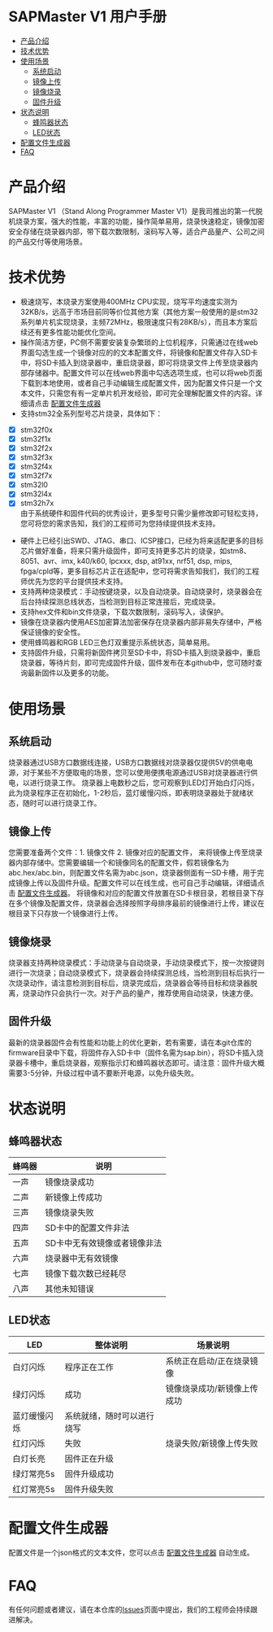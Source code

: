 # SAPMaster V1 用户手册
* [产品介绍](#产品介绍) 
* [技术优势](#技术优势)
* [使用场景](#使用场景)
    * [系统启动](#系统启动)
    * [镜像上传](#镜像上传)
    * [镜像烧录](#镜像烧录)
    * [固件升级](#固件升级)
* [状态说明](#状态说明)
    * [蜂鸣器状态](#蜂鸣器状态)
    * [LED状态](#LED状态)
* [配置文件生成器](#配置文件生成器)
* [FAQ](#FAQ)

# 产品介绍
SAPMaster V1 （Stand Along Programmer Master V1）是我司推出的第一代脱机烧录方案，强大的性能，丰富的功能，操作简单易用，烧录快速稳定，镜像加密安全存储在烧录器内部，带下载次数限制，滚码写入等，适合产品量产、公司之间的产品交付等使用场景。
# 技术优势
- 极速烧写，本烧录方案使用400MHz CPU实现，烧写平均速度实测为32KB/s，远高于市场目前同等价位其他方案（其他方案一般使用的是stm32系列单片机实现烧录，主频72MHz，极限速度只有28KB/s），而且本方案后续还有更多性能功能优化空间。
- 操作简洁方便，PC侧不需要安装复杂繁琐的上位机程序，只需通过在线web界面勾选生成一个镜像对应的的文本配置文件，将镜像和配置文件存入SD卡中，将SD卡插入到烧录器中，重启烧录器，即可将烧录文件上传至烧录器内部存储器中。配置文件可以在线web界面中勾选选项生成，也可以将web页面下载到本地使用，或者自己手动编辑生成配置文件，因为配置文件只是一个文本文件，只需您有有一定单片机开发经验，即可完全理解配置文件的内容。详细请点击 [配置文件生成器](https://wuxx.github.io/SAPMaster/)
- 支持stm32全系列型号芯片烧录，具体如下：  
- [x]   stm32f0x  
- [x]   stm32f1x  
- [x]   stm32f2x  
- [x]   stm32f3x  
- [x]   stm32f4x  
- [x]   stm32f7x  
- [x]   stm32l0  
- [x]   stm32l4x  
- [x]   stm32h7x  
由于系统硬件和固件代码的优秀设计，更多型号只需少量修改即可轻松支持，您可将您的需求告知，我们的工程师可为您持续提供技术支持。
- 硬件上已经引出SWD、JTAG、串口、ICSP接口，已经为将来适配更多的目标芯片做好准备，将来只需升级固件，即可支持更多芯片的烧录，如stm8、8051、avr、imx, k40/k60, lpcxxx, dsp, at91xx, nrf51, dsp, mips, fpga/cpld等，更多目标芯片正在适配中，您可将需求告知我们，我们的工程师优先为您的平台提供技术支持。
- 支持两种烧录模式：手动按键烧录，以及自动烧录。自动烧录时，烧录器会在后台持续探测总线状态，当检测到目标正常连接后，完成烧录。
- 支持hex文件和bin文件烧录，下载次数限制，滚码写入，读保护。
- 镜像在烧录器内使用AES加密算法加密保存在烧录器内部非易失存储中，严格保证镜像的安全性。
- 使用蜂鸣器和RGB LED三色灯双重提示系统状态，简单易用。
- 支持固件升级，只需将新固件拷贝至SD卡中，将SD卡插入到烧录器中，重启烧录器，等待片刻，即可完成固件升级，固件发布在本github中，您可随时查询最新固件以及更多的功能。

# 使用场景
## 系统启动
烧录器通过USB方口数据线连接，USB方口数据线对烧录器仅提供5V的供电电源，对于某些不方便取电的场景，您可以使用便携电源通过USB对烧录器进行供电，以进行烧录工作。
烧录器上电数秒之后，您可观察到LED灯开始白灯闪烁，此为烧录程序正在初始化，1-2秒后，蓝灯缓慢闪烁，即表明烧录器处于就绪状态，随时可以进行烧录工作。
## 镜像上传
您需要准备两个文件：1. 镜像文件 2. 镜像对应的配置文件， 来将镜像上传至烧录器内部存储中。您需要编辑一个和镜像同名的配置文件，假若镜像名为abc.hex/abc.bin，则配置文件名需为abc.json，烧录器侧面有一SD卡槽，用于完成镜像上传以及固件升级。配置文件可以在线生成，也可自己手动编辑，详细请点击 [配置文件生成器](https://wuxx.github.io/SAPMaster/)。
将镜像和对应的配置文件放置在SD卡根目录，若根目录下存在多个镜像及配置文件，烧录器会选择按照字母排序最前的镜像进行上传，建议在根目录下只存放一个镜像进行上传。


## 镜像烧录
烧录器支持两种烧录模式：手动烧录与自动烧录，手动烧录模式下，按一次按键则进行一次烧录；自动烧录模式下，烧录器会持续探测总线，当检测到目标后执行一次烧录动作，请注意检测到目标后，烧录完成后，烧录器会等待目标和烧录器脱离，烧录动作只会执行一次。对于产品的量产，推荐使用自动烧录，快速方便。
## 固件升级
最新的烧录器固件会有性能和功能上的优化更新，若有需要，请在本git仓库的firmware目录中下载，将固件存入SD卡中（固件名需为sap.bin），将SD卡插入烧录器卡槽中，重启烧录器，观察指示灯和蜂鸣器状态即可。请注意：固件升级大概需要3-5分钟，升级过程中请不要断开电源，以免升级失败。



# 状态说明
## 蜂鸣器状态
蜂鸣器 | 说明
---|---
一声 | 镜像烧录成功
二声 | 新镜像上传成功
三声 | 镜像烧录失败
四声 | SD卡中的配置文件非法
五声 | SD卡中无有效镜像或者镜像非法
六声 | 烧录器中无有效镜像
七声 | 镜像下载次数已经耗尽
八声 | 其他未知错误

## LED状态
LED   | 整体说明| 场景说明
---       |---      |---      |
白灯闪烁  | 程序正在工作      |系统正在启动/正在烧录镜像
绿灯闪烁  | 成功    | 镜像烧录成功/新镜像上传成功
蓝灯缓慢闪烁|系统就绪，随时可以进行烧写|
红灯闪烁  | 失败    | 烧录失败/新镜像上传失败|
白灯长亮  | 固件正在升级|
绿灯常亮5s|固件升级成功
红灯常亮5s|固件升级失败
# 配置文件生成器
配置文件是一个json格式的文本文件，您可以点击
[配置文件生成器](https://wuxx.github.io/SAPMaster/)
自动生成。
# FAQ
有任何问题或者建议，请在本仓库的[Issues](https://github.com/wuxx/SAPMaster/issues)页面中提出，我们的工程师会持续跟进解决。